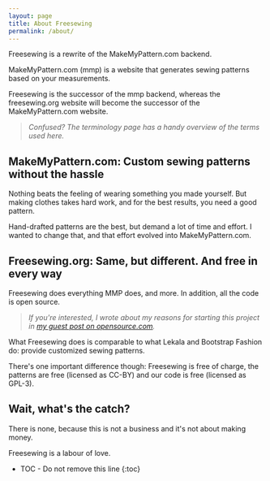 ```yaml
---
layout: page
title: About Freesewing
permalink: /about/
---
```

Freesewing is a rewrite of the MakeMyPattern.com backend.

MakeMyPattern.com (mmp) is a website that generates sewing patterns based on your measurements.

Freesewing is the successor of the mmp backend, whereas the freesewing.org website will become the successor of the MakeMyPattern.com website.

> _Confused? The terminology page has a handy overview of the terms used here._

## MakeMyPattern.com: Custom sewing patterns without the hassle

Nothing beats the feeling of wearing something you made yourself. But making clothes takes hard work, and for the best results, you need a good pattern.

Hand-drafted patterns are the best, but demand a lot of time and effort. I wanted to change that, and that effort evolved into MakeMyPattern.com.

## Freesewing.org: Same, but different. And free in every way

Freesewing does everything MMP does, and more. In addition, all the code is open source.

> _If you're interested, I wrote about my reasons for starting this project in [my guest post on opensource.com](https://opensource.com/life/16/11/free-open-sewing-patterns)._

What Freesewing does is comparable to what Lekala and Bootstrap Fashion do: provide customized sewing patterns.

There's one important difference though: Freesewing is free of charge, the patterns are free (licensed as CC-BY) and our code is free (licensed as GPL-3).

## Wait, what's the catch?

There is none, because this is not a business and it's not about making money.

Freesewing is a labour of love.
* TOC - Do not remove this line
{:toc}

